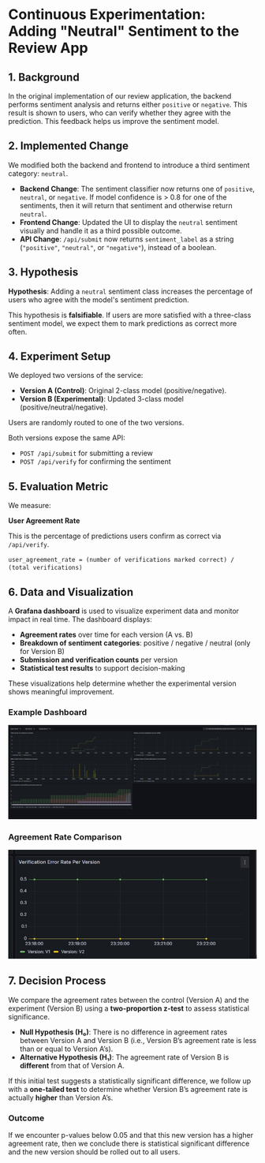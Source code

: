 # Continuous Experimentation: Adding "Neutral" Sentiment to the Review App

## 1. Background

In the original implementation of our review application, the backend performs sentiment analysis and returns either `positive` or `negative`. This result is shown to users, who can verify whether they agree with the prediction. This feedback helps us improve the sentiment model.

## 2. Implemented Change

We modified both the backend and frontend to introduce a third sentiment category: `neutral`.

- **Backend Change**: The sentiment classifier now returns one of `positive`, `neutral`, or `negative`. If model confidence is > 0.8 for one of the sentiments, then it will return that sentiment and otherwise return `neutral`.
- **Frontend Change**: Updated the UI to display the `neutral` sentiment visually and handle it as a third possible outcome.
- **API Change**: `/api/submit` now returns `sentiment_label` as a string (`"positive"`, `"neutral"`, or `"negative"`), instead of a boolean.

## 3. Hypothesis

**Hypothesis**: Adding a `neutral` sentiment class increases the percentage of users who agree with the model's sentiment prediction.

This hypothesis is **falsifiable**. If users are more satisfied with a three-class sentiment model, we expect them to mark predictions as correct more often.

## 4. Experiment Setup

We deployed two versions of the service:

- **Version A (Control)**: Original 2-class model (positive/negative).
- **Version B (Experimental)**: Updated 3-class model (positive/neutral/negative).

Users are randomly routed to one of the two versions.

Both versions expose the same API:

- `POST /api/submit` for submitting a review
- `POST /api/verify` for confirming the sentiment

## 5. Evaluation Metric

We measure:

**User Agreement Rate**

This is the percentage of predictions users confirm as correct via `/api/verify`.

```text
user_agreement_rate = (number of verifications marked correct) / (total verifications)
```



## 6. Data and Visualization

A **Grafana dashboard** is used to visualize experiment data and monitor impact in real time. The dashboard displays:

- **Agreement rates** over time for each version (A vs. B)
- **Breakdown of sentiment categories**: positive / negative / neutral (only for Version B)
- **Submission and verification counts** per version
- **Statistical test results** to support decision-making

These visualizations help determine whether the experimental version shows meaningful improvement.

### Example Dashboard

![Grafana Dashboard Screenshot](grafana-sentiment-experiment.jpg)

### Agreement Rate Comparison

![Agreement Rate Comparison](agreement-rate-comparison.jpg)

## 7. Decision Process

We compare the agreement rates between the control (Version A) and the experiment (Version B) using a **two-proportion z-test** to assess statistical significance.

- **Null Hypothesis (H₀)**: There is no difference in agreement rates between Version A and Version B (i.e., Version B’s agreement rate is less than or equal to Version A’s).
- **Alternative Hypothesis (H₁)**: The agreement rate of Version B is **different** from that of Version A.

If this initial test suggests a statistically significant difference, we follow up with a **one-tailed test** to determine whether Version B’s agreement rate is actually **higher** than Version A’s.

### Outcome

If we encounter p-values below 0.05 and that this new version has a higher agreement rate, then we conclude there is statistical significant difference and the new version should be rolled out to all users.
